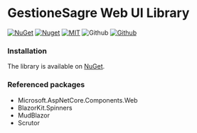 # GestioneSagre Web UI Library

[![NuGet](https://img.shields.io/nuget/v/GestioneSagre.WebUILibrary.svg?logo=nuget&style=for-the-badge)](https://www.nuget.org/packages/GestioneSagre.WebUILibrary)
[![Nuget](https://img.shields.io/nuget/dt/GestioneSagre.WebUILibrary.svg?logo=nuget&style=for-the-badge)](https://www.nuget.org/packages/GestioneSagre.WebUILibrary)
[![MIT](https://img.shields.io/github/license/GestioneSagre/GestioneSagre.WebUILibrary?logo=github&style=for-the-badge)](https://github.com/GestioneSagre/GestioneSagre.WebUILibrary/blob/master/LICENSE)
![Github](https://img.shields.io/github/last-commit/GestioneSagre/GestioneSagre.WebUILibrary?logo=github&style=for-the-badge)
[![Github](https://img.shields.io/github/contributors/GestioneSagre/GestioneSagre.WebUILibrary?logo=github&style=for-the-badge)](https://github.com/GestioneSagre/GestioneSagre.WebUILibrary/graphs/contributors)


### Installation

The library is available on [NuGet](https://www.nuget.org/packages/GestioneSagre.WebUILibrary).


### Referenced packages

- Microsoft.AspNetCore.Components.Web
- BlazorKit.Spinners
- MudBlazor
- Scrutor